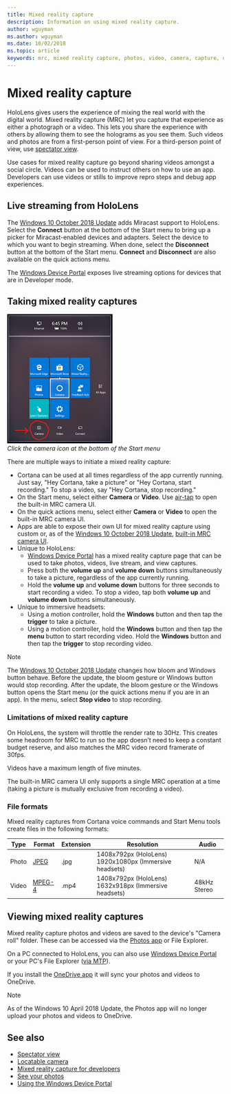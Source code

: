 ```yaml
---
title: Mixed reality capture
description: Information on using mixed reality capture.
author: wguyman
ms.author: wguyman
ms.date: 10/02/2018
ms.topic: article
keywords: mrc, mixed reality capture, photos, video, camera, capture, usage, stream, livestream, demo
---
```




# Mixed reality capture

HoloLens gives users the experience of mixing the real world with the digital world. Mixed reality capture (MRC) let you capture that experience as either a photograph or a video. This lets you share the experience with others by allowing them to see the holograms as you see them. Such videos and photos are from a first-person point of view. For a third-person point of view, use [spectator view](spectator-view.md).

Use cases for mixed reality capture go beyond sharing videos amongst a social circle. Videos can be used to instruct others on how to use an app. Developers can use videos or stills to improve repro steps and debug app experiences.

## Live streaming from HoloLens

The [Windows 10 October 2018 Update](release-notes-october-2018.md) adds Miracast support to HoloLens. Select the **Connect** button at the bottom of the Start menu to bring up a picker for Miracast-enabled devices and adapters. Select the device to which you want to begin streaming. When done, select the **Disconnect** button at the bottom of the Start menu.  **Connect** and **Disconnect** are also available on the quick actions menu. 

The [Windows Device Portal](using-the-windows-device-portal.md) exposes live streaming options for devices that are in Developer mode.

## Taking mixed reality captures

![Click the camera icon at the bottom of the Start menu](images/cameraiconinpins-300px.png)<br>
*Click the camera icon at the bottom of the Start menu*

There are multiple ways to initiate a mixed reality capture:
* Cortana can be used at all times regardless of the app currently running. Just say, "Hey Cortana, take a picture" or "Hey Cortana, start recording." To stop a video, say "Hey Cortana, stop recording."
* On the Start menu, select either **Camera** or **Video**. Use [air-tap](gestures.md#air-tap) to open the built-in MRC camera UI.
* On the quick actions menu, select either **Camera** or **Video** to open the built-in MRC camera UI.
* Apps are able to expose their own UI for mixed reality capture using custom or, as of the [Windows 10 October 2018 Update](release-notes-october-2018.md), [built-in MRC camera UI](mixed-reality-capture-for-developers.md).
* Unique to HoloLens: 
    * [Windows Device Portal](using-the-windows-device-portal.md) has a mixed reality capture page that can be used to take photos, videos, live stream, and view captures.
    * Press both the **volume up** and **volume down** buttons simultaneously to take a picture, regardless of the app currently running.
    * Hold the **volume up** and **volume down** buttons for three seconds to start recording a video. To stop a video, tap both **volume up** and **volume down** buttons simultaneously.
* Unique to immersive headsets: 
    * Using a motion controller, hold the **Windows** button and then tap the **trigger** to take a picture. 
    * Using a motion controller, hold the **Windows** button and then tap the **menu** button to start recording video. Hold the **Windows** button and then tap the **trigger** to stop recording video.
    
>[!NOTE]
>The [Windows 10 October 2018 Update](release-notes-october-2018.md) changes how bloom and Windows button behave. Before the update, the bloom gesture or Windows button would stop recording. After the update, the bloom gesture or the Windows button opens the Start menu (or the quick actions menu if you are in an app). In the menu, select **Stop video** to stop recording.

### Limitations of mixed reality capture

On HoloLens, the system will throttle the render rate to 30Hz. This creates some headroom for MRC to run so the app doesn’t need to keep a constant budget reserve, and also matches the MRC video record framerate of 30fps.

Videos have a maximum length of five minutes.

The built-in MRC camera UI only supports a single MRC operation at a time (taking a picture is mutually exclusive from recording a video).

### File formats

Mixed reality captures from Cortana voice commands and Start Menu tools create files in the following formats:

|  Type  |  Format  |  Extension  |  Resolution  |  Audio | 
|----------|----------|----------|----------|----------|
|  Photo  |  [JPEG](https://en.wikipedia.org/wiki/JPEG)  |  .jpg  |  1408x792px (HoloLens) 1920x1080px (Immersive headsets) |  N/A | 
|  Video  |  [MPEG-4](https://en.wikipedia.org/wiki/MPEG-4)  |  .mp4  |  1408x792px (HoloLens) 1632x918px (Immersive headsets) |  48kHz Stereo | 

## Viewing mixed reality captures

Mixed reality capture photos and videos are saved to the device's "Camera roll" folder. These can be accessed via the [Photos app](see-your-photos.md#photos-app) or File Explorer.

On a PC connected to HoloLens, you can also use [Windows Device Portal](using-the-windows-device-portal.md#mixed-reality-capture) or your PC's File Explorer ([via MTP](release-notes-april-2018.md#new-features-for-hololens)).

If you install the [OneDrive app](https://www.microsoft.com/en-us/p/onedrive/9wzdncrfj1p3) it will sync your photos and videos to OneDrive.

>[!NOTE]
>As of the Windows 10 April 2018 Update, the Photos app will no longer upload your photos and videos to OneDrive.

## See also
* [Spectator view](spectator-view.md)
* [Locatable camera](locatable-camera.md)
* [Mixed reality capture for developers](mixed-reality-capture-for-developers.md)
* [See your photos](see-your-photos.md)
* [Using the Windows Device Portal](using-the-windows-device-portal.md)
